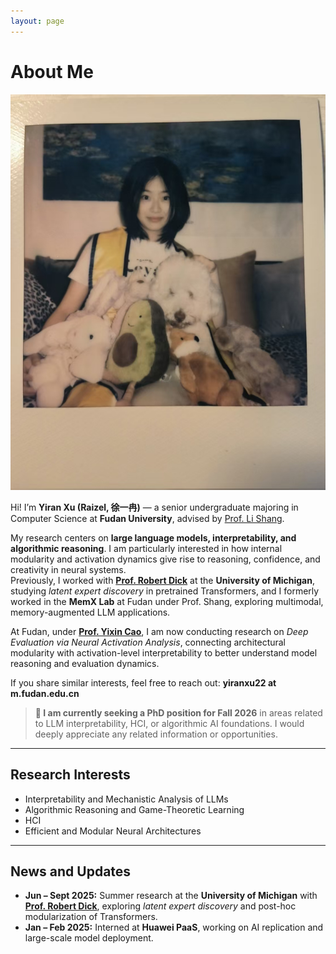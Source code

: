 ```yaml
---
layout: page
---
```


# About Me

<img src="/images/pld.jpg" class="floatpic">

Hi! I’m **Yiran Xu (Raizel, 徐一冉)** — a senior undergraduate majoring in Computer Science at **Fudan University**, advised by [Prof. Li Shang](https://cscw.fudan.edu.cn/lishang/list.htm).

My research centers on **large language models, interpretability, and algorithmic reasoning**. I am particularly interested in how internal modularity and activation dynamics give rise to reasoning, confidence, and creativity in neural systems.  
Previously, I worked with [**Prof. Robert Dick**](https://ece.engin.umich.edu/personnel/dick-robert) at the **University of Michigan**, studying *latent expert discovery* in pretrained Transformers, and I formerly worked in the **MemX Lab** at Fudan under Prof. Shang, exploring multimodal, memory-augmented LLM applications.  

At Fudan, under [**Prof. Yixin Cao**](https://www.caoyixin.site/), I am now conducting research on *Deep Evaluation via Neural Activation Analysis*, connecting architectural modularity with activation-level interpretability to better understand model reasoning and evaluation dynamics.  

If you share similar interests, feel free to reach out: **yiranxu22 at m.fudan.edu.cn**

> **🎯 I am currently seeking a PhD position for Fall 2026** in areas related to LLM interpretability, HCI, or algorithmic AI foundations. I would deeply appreciate any related information or opportunities.

---

## Research Interests

- Interpretability and Mechanistic Analysis of LLMs  
- Algorithmic Reasoning and Game-Theoretic Learning  
- HCI 
- Efficient and Modular Neural Architectures  

---

## News and Updates

- **Jun – Sept 2025:** Summer research at the **University of Michigan** with [**Prof. Robert Dick**](https://ece.engin.umich.edu/personnel/dick-robert), exploring *latent expert discovery* and post-hoc modularization of Transformers.
- **Jan – Feb 2025:** Interned at **Huawei PaaS**, working on AI replication and large-scale model deployment.  
  

